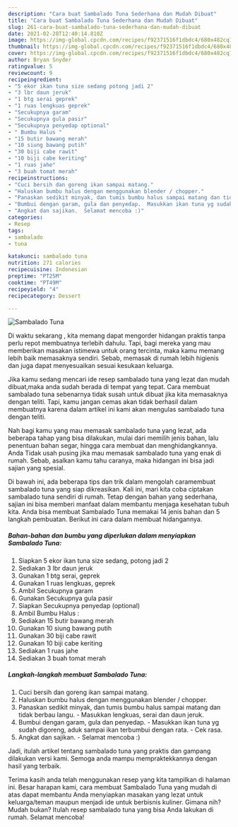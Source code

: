 ```yaml
---
description: "Cara buat Sambalado Tuna Sederhana dan Mudah Dibuat"
title: "Cara buat Sambalado Tuna Sederhana dan Mudah Dibuat"
slug: 261-cara-buat-sambalado-tuna-sederhana-dan-mudah-dibuat
date: 2021-02-28T12:40:14.810Z
image: https://img-global.cpcdn.com/recipes/f92371516f1dbdc4/680x482cq70/sambalado-tuna-foto-resep-utama.jpg
thumbnail: https://img-global.cpcdn.com/recipes/f92371516f1dbdc4/680x482cq70/sambalado-tuna-foto-resep-utama.jpg
cover: https://img-global.cpcdn.com/recipes/f92371516f1dbdc4/680x482cq70/sambalado-tuna-foto-resep-utama.jpg
author: Bryan Snyder
ratingvalue: 5
reviewcount: 9
recipeingredient:
- "5 ekor ikan tuna size sedang potong jadi 2"
- "3 lbr daun jeruk"
- "1 btg serai geprek"
- "1 ruas lengkuas geprek"
- "Secukupnya garam"
- "Secukupnya gula pasir"
- "Secukupnya penyedap optional"
- " Bumbu Halus "
- "15 butir bawang merah"
- "10 siung bawang putih"
- "30 biji cabe rawit"
- "10 biji cabe keriting"
- "1 ruas jahe"
- "3 buah tomat merah"
recipeinstructions:
- "Cuci bersih dan goreng ikan sampai matang."
- "Haluskan bumbu halus dengan menggunakan blender / chopper."
- "Panaskan sedikit minyak, dan tumis bumbu halus sampai matang dan tidak berbau langu.  Masukkan lengkuas, serai dan daun jeruk."
- "Bumbui dengan garam, gula dan penyedap.  Masukkan ikan tuna yg sudah digoreng, aduk sampai ikan terbumbui dengan rata.  Cek rasa."
- "Angkat dan sajikan.  Selamat mencoba :)"
categories:
- Resep
tags:
- sambalado
- tuna

katakunci: sambalado tuna 
nutrition: 271 calories
recipecuisine: Indonesian
preptime: "PT25M"
cooktime: "PT49M"
recipeyield: "4"
recipecategory: Dessert

---
```



![Sambalado Tuna](https://img-global.cpcdn.com/recipes/f92371516f1dbdc4/680x482cq70/sambalado-tuna-foto-resep-utama.jpg)

Di waktu  sekarang , kita memang dapat mengorder hidangan praktis tanpa perlu repot membuatnya terlebih dahulu. Tapi, bagi mereka yang mau memberikan masakan istimewa untuk orang tercinta, maka kamu memang lebih baik memasaknya sendiri. Sebab, memasak di rumah lebih higienis dan juga dapat menyesuaikan sesuai kesukaan keluarga.

Jika kamu sedang mencari ide resep sambalado tuna yang lezat dan mudah dibuat,maka anda sudah berada di tempat yang tepat. Cara membuat sambalado tuna  sebenarnya tidak susah untuk dibuat jika kita memasaknya dengan teliti. Tapi, kamu jangan cemas akan tidak berhasil dalam membuatnya 
karena dalam artikel ini kami akan mengulas sambalado tuna dengan teliti.  



Nah bagi kamu yang mau memasak sambalado tuna yang lezat, ada beberapa tahap yang bisa dilakukan, mulai dari memilih jenis bahan, lalu penentuan bahan segar, hingga cara membuat dan menghidangkannya. Anda Tidak usah pusing jika mau memasak sambalado tuna yang enak di rumah. Sebab, asalkan kamu  tahu caranya, maka hidangan ini bisa jadi sajian yang spesial.

Di bawah ini, ada beberapa tips dan trik dalam mengolah caramembuat sambalado tuna yang siap dikreasikan. Kali ini, mari kita coba ciptakan sambalado tuna sendiri di rumah. Tetap dengan bahan yang sederhana, sajian ini bisa memberi manfaat dalam membantu menjaga kesehatan tubuh kita. Anda bisa membuat Sambalado Tuna memakai 14 jenis bahan dan 5 langkah pembuatan. Berikut ini cara dalam membuat hidangannya.

<!--inarticleads1-->

##### Bahan-bahan dan bumbu yang diperlukan dalam menyiapkan Sambalado Tuna:

1. Siapkan 5 ekor ikan tuna size sedang, potong jadi 2
1. Sediakan 3 lbr daun jeruk
1. Gunakan 1 btg serai, geprek
1. Gunakan 1 ruas lengkuas, geprek
1. Ambil Secukupnya garam
1. Gunakan Secukupnya gula pasir
1. Siapkan Secukupnya penyedap (optional)
1. Ambil  Bumbu Halus :
1. Sediakan 15 butir bawang merah
1. Gunakan 10 siung bawang putih
1. Gunakan 30 biji cabe rawit
1. Gunakan 10 biji cabe keriting
1. Sediakan 1 ruas jahe
1. Sediakan 3 buah tomat merah




<!--inarticleads2-->

##### Langkah-langkah membuat Sambalado Tuna:

1. Cuci bersih dan goreng ikan sampai matang.
1. Haluskan bumbu halus dengan menggunakan blender / chopper.
1. Panaskan sedikit minyak, dan tumis bumbu halus sampai matang dan tidak berbau langu.  - Masukkan lengkuas, serai dan daun jeruk.
1. Bumbui dengan garam, gula dan penyedap.  - Masukkan ikan tuna yg sudah digoreng, aduk sampai ikan terbumbui dengan rata.  - Cek rasa.
1. Angkat dan sajikan.  - Selamat mencoba :)




Jadi, itulah artikel tentang  sambalado tuna  yang praktis dan gampang dilakukan versi kami. Semoga anda mampu mempraktekkannya dengan hasil yang terbaik. 

Terima kasih anda telah menggunakan resep yang kita tampilkan di halaman ini. Besar harapan kami, cara membuat  Sambalado Tuna yang mudah di atas dapat membantu Anda menyiapkan masakan yang lezat untuk keluarga/teman maupun menjadi ide untuk berbisnis kuliner. Gimana nih? Mudah bukan? Itulah resep sambalado tuna yang bisa Anda lakukan di rumah. Selamat mencoba!

